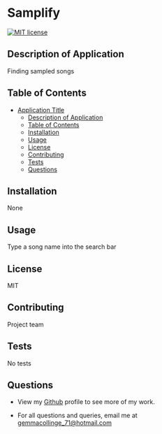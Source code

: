 
  # Samplify
[![MIT license](https://img.shields.io/badge/license-MIT-green)](https://opensource.org/licenses/MIT)
  
  ## Description of Application
  Finding sampled songs
  
  ## Table of Contents
  
  - [Application Title](#application-title)
    - [Description of Application](#description-of-application)
    - [Table of Contents](#table-of-contents)
    - [Installation](#installation)
    - [Usage](#usage)
    - [License](#license)
    - [Contributing](#contributing)
    - [Tests](#tests)
    - [Questions](#questions)
  
  ## Installation
  None
  
  ## Usage
  Type a song name into the search bar
  
  ## License
  MIT
  
  ## Contributing
  Project team
  
  ## Tests
  No tests
  
  ## Questions
  
  - View my [Github](www.github.com/gemmac-coder) profile to see more of my work.
  
  - For all questions and queries, email me at gemmacollinge_71@hotmail.com